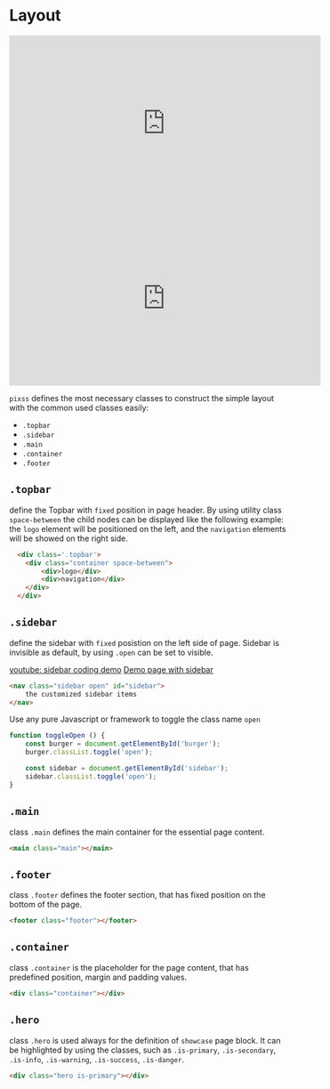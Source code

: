 # Layout
<iframe width="560" height="315" src="https://www.youtube.com/embed/H60Kx0e5yDA" frameborder="0" allow="accelerometer; autoplay; clipboard-write; encrypted-media; gyroscope; picture-in-picture" allowfullscreen></iframe>

<iframe width="560" height="315" src="https://www.youtube.com/embed/5VM3IQwZidY" frameborder="0" allow="accelerometer; autoplay; clipboard-write; encrypted-media; gyroscope; picture-in-picture" allowfullscreen></iframe>


`pixss` defines the most necessary classes to construct the simple layout with the common used classes easily:
- `.topbar`
- `.sidebar`
- `.main`
- `.container`
- `.footer`

## `.topbar`
define the Topbar with `fixed` position in page header. By using utility class `space-between` the child nodes can be displayed like the following example: the `logo` element will be positioned on the left, and the `navigation` elements will be showed on the right side.

```html
  <div class='.topbar'>
    <div class="container space-between">
        <div>logo</div>
        <div>navigation</div>
    </div>
  </div>
```

## `.sidebar`
define the sidebar with `fixed` posistion on the left side of page. Sidebar is invisible as default, by using `.open` can be set to visible.

[youtube: sidebar coding demo](https://www.youtube.com/watch?v=5VM3IQwZidY)
[Demo page with sidebar](https://vikbert.github.io/pixss/examples/sidebar.html)

```html
<nav class="sidebar open" id="sidebar">
    the customized sidebar items
</nav>
```
Use any pure Javascript or framework to toggle the class name `open`
```js
function toggleOpen () {
    const burger = document.getElementById('burger');
    burger.classList.toggle('open');

    const sidebar = document.getElementById('sidebar');
    sidebar.classList.toggle('open');
} 
```

## `.main`
class `.main` defines the main container for the essential page content.
```html
<main class="main"></main>
```

## `.footer`
class `.footer` defines the footer section, that has fixed position on the bottom of the page.
```html
<footer class="footer"></footer>
```

## `.container`
class `.container` is the placeholder for the page content, that has predefined position, margin and padding values.
```html
<div class="container"></div>
```

## `.hero`
class `.hero` is used always for the definition of `showcase` page block. It can be highlighted by using the classes, such as `.is-primary`, `.is-secondary`, `.is-info`, `.is-warning`, `.is-success`, `.is-danger`.
```html
<div class="hero is-primary"></div>
```
